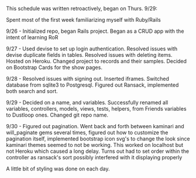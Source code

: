 This schedule was written retroactively, began on Thurs. 9/29:

Spent most of the first week familiarizing myself with Ruby/Rails

9/26 - Initialized repo, began Rails project. Began as a CRUD app with the intent of learning RoR

9/27 - Used devise to set up login authentication. Resolved issues with devise duplicate fields in tables. Resolved issues with deleting items. Hosted on Heroku. Changed project to records and their samples. Decided on Bootstrap Cards for the show pages.

9/28 - Resolved issues with signing out. Inserted iframes. Switched database from sqlite3 to Postgresql. Figured out Ransack, implemented both search and sort.

9/29 - Decided on a name, and variables. Successfully renamed all variables, controllers, models, views, tests, helpers, from Friends variables to Dustloop ones. Changed git repo name.

9/30 - Figured out pagination. Went back and forth between kaminari and will_paginate gems several times, figured out how to customize the pagination itself, implemented bootstrap icon svg's to change the look since kaminari themes seemed to not be working. This worked on localhost but not Heroku which caused a long delay. Turns out had to set order within the controller as ransack's sort possibly interfered with it displaying properly 

A little bit of styling was done on each day.